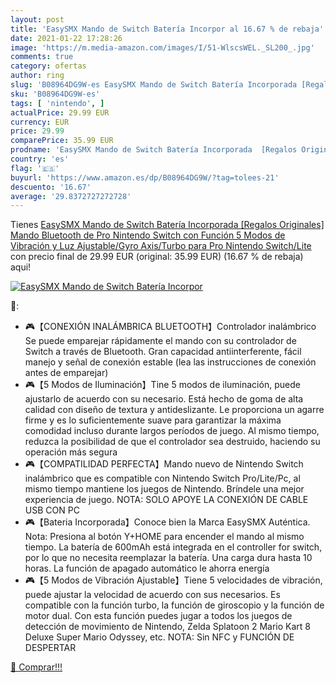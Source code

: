```yaml
---
layout: post
title: 'EasySMX Mando de Switch Batería Incorpor al 16.67 % de rebaja'
date: 2021-01-22 17:28:26
image: 'https://m.media-amazon.com/images/I/51-WlscsWEL._SL200_.jpg'
comments: true
category: ofertas
author: ring
slug: 'B08964DG9W-es EasySMX Mando de Switch Batería Incorporada [Regalos...'
sku: 'B08964DG9W-es'
tags: [ 'nintendo', ]
actualPrice: 29.99 EUR
currency: EUR
price: 29.99
comparePrice: 35.99 EUR
prodname: 'EasySMX Mando de Switch Batería Incorporada  [Regalos Originales] Mando Bluetooth de Pro Nintendo Switch con Función 5 Modos de Vibración y Luz Ajustable/Gyro Axis/Turbo para Pro Nintendo Switch/Lite'
country: 'es'
flag: '🇪🇸'
buyurl: 'https://www.amazon.es/dp/B08964DG9W/?tag=tolees-21'
descuento: '16.67'
average: '29.8372727272728'
---
```


Tienes [EasySMX Mando de Switch Batería Incorporada  [Regalos Originales] Mando Bluetooth de Pro Nintendo Switch con Función 5 Modos de Vibración y Luz Ajustable/Gyro Axis/Turbo para Pro Nintendo Switch/Lite](https://www.amazon.es/dp/B08964DG9W/?tag=tolees-21) con precio final de  29.99 EUR (original: 35.99 EUR) (16.67 %  de rebaja) aqui!

[![EasySMX Mando de Switch Batería Incorpor](https://m.media-amazon.com/images/I/51-WlscsWEL._SL200_.jpg)](https://www.amazon.es/dp/B08964DG9W/?tag=tolees-21)

🔎:

- 🎮【CONEXIÓN INALÁMBRICA BLUETOOTH】Controlador inalámbrico Se puede emparejar rápidamente el mando con su controlador de Switch a través de Bluetooth. Gran capacidad antiinterferente, fácil manejo y señal de conexión estable (lea las instrucciones de conexión antes de emparejar)
- 🎮【5 Modos de Iluminación】Tine 5 modos de iluminación, puede ajustarlo de acuerdo con su necesario. Está hecho de goma de alta calidad con diseño de textura y antideslizante. Le proporciona un agarre firme y es lo suficientemente suave para garantizar la máxima comodidad incluso durante largos períodos de juego. Al mismo tiempo, reduzca la posibilidad de que el controlador sea destruido, haciendo su operación más segura
- 🎮【COMPATILIDAD PERFECTA】Mando nuevo de Nintendo Switch inalámbrico que es compatible con Nintendo Switch Pro/Lite/Pc, al mismo tiempo mantiene los juegos de Nintendo. Bríndele una mejor experiencia de juego. NOTA: SOLO APOYE LA CONEXIÓN DE CABLE USB CON PC
- 🎮【Bateria Incorporada】Conoce bien la Marca EasySMX Auténtica. Nota: Presiona al botón Y+HOME para encender el mando al mismo tiempo. La batería de 600mAh está integrada en el controller for switch, por lo que no necesita reemplazar la batería. Una carga dura hasta 10 horas. La función de apagado automático le ahorra energía
- 🎮【5 Modos de Vibración Ajustable】Tiene 5 velocidades de vibración, puede ajustar la velocidad de acuerdo con sus necesarios. Es compatible con la función turbo, la función de giroscopio y la función de motor dual. Con esta función puedes jugar a todos los juegos de detección de movimiento de Nintendo, Zelda Splatoon 2 Mario Kart 8 Deluxe Super Mario Odyssey, etc. NOTA: Sin NFC y FUNCIÓN DE DESPERTAR

[🛒 Comprar!!!](https://www.amazon.es/dp/B08964DG9W/?tag=tolees-21)
